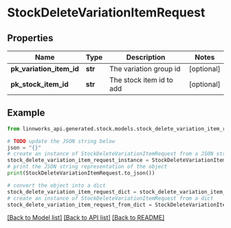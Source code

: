 # StockDeleteVariationItemRequest


## Properties

Name | Type | Description | Notes
------------ | ------------- | ------------- | -------------
**pk_variation_item_id** | **str** | The variation group id | [optional] 
**pk_stock_item_id** | **str** | The stock item id to add | [optional] 

## Example

```python
from linnworks_api.generated.stock.models.stock_delete_variation_item_request import StockDeleteVariationItemRequest

# TODO update the JSON string below
json = "{}"
# create an instance of StockDeleteVariationItemRequest from a JSON string
stock_delete_variation_item_request_instance = StockDeleteVariationItemRequest.from_json(json)
# print the JSON string representation of the object
print(StockDeleteVariationItemRequest.to_json())

# convert the object into a dict
stock_delete_variation_item_request_dict = stock_delete_variation_item_request_instance.to_dict()
# create an instance of StockDeleteVariationItemRequest from a dict
stock_delete_variation_item_request_from_dict = StockDeleteVariationItemRequest.from_dict(stock_delete_variation_item_request_dict)
```
[[Back to Model list]](../README.md#documentation-for-models) [[Back to API list]](../README.md#documentation-for-api-endpoints) [[Back to README]](../README.md)


